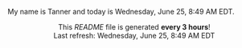 My name is Tanner and today is Wednesday, June 25, 8:49 AM EDT.

<p align="center">This <i>README</i> file is generated <b>every 3 hours</b>!</br>Last refresh: Wednesday, June 25, 8:49 AM EDT<br /></p>
